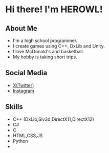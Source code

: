 # Hi there! I'm HEROWL!

## About Me

* I'm a high school programmer.
* I create games using C++, DxLib and Unity.
* I love McDonald's and basketball.
* My hobby is taking short trips.

## Social Media

* [X(Twitter)](https://x.com/HRAKProgrammer)
* [Instagram](https://www.instagram.com/hero.wl74/?next=%2Fhero.wl74%2F)

## Skills

* C++ (DxLib,Siv3d,DirectX11,DirectX12)
* C#
* C
* HTML,CSS,JS
* Python
* 


